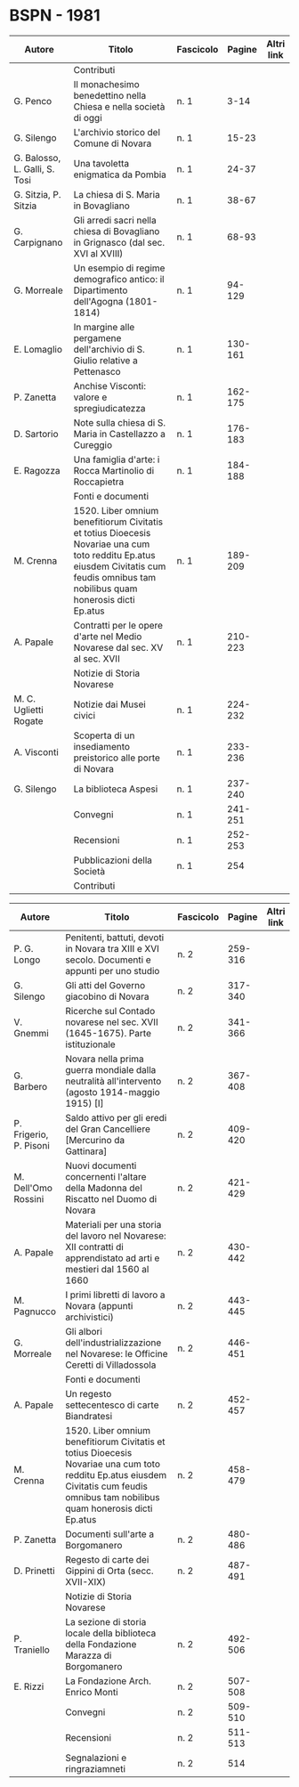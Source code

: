 # BSPN - 1981

| Autore                        | Titolo                                                                                                                                                                              | Fascicolo | Pagine  | Altri link |
|-------------------------------|-------------------------------------------------------------------------------------------------------------------------------------------------------------------------------------|-----------|---------|------------|
|                               | Contributi                                                                                                                                                                          |           |         |            |
| G. Penco                      | Il monachesimo benedettino nella Chiesa e nella società di oggi                                                                                                                     | n. 1      | 3-14    |            |
| G. Silengo                    | L'archivio storico del Comune di Novara                                                                                                                                             | n. 1      | 15-23   |            |
| G. Balosso, L. Galli, S. Tosi | Una tavoletta enigmatica da Pombia                                                                                                                                                  | n. 1      | 24-37   |            |
| G. Sitzia, P. Sitzia          | La chiesa di S. Maria in Bovagliano                                                                                                                                                 | n. 1      | 38-67   |            |
| G. Carpignano                 | Gli arredi sacri nella chiesa di Bovagliano in Grignasco (dal sec. XVI al XVIII)                                                                                                    | n. 1      | 68-93   |            |
| G. Morreale                   | Un esempio di regime demografico antico: il Dipartimento dell'Agogna (1801-1814)                                                                                                    | n. 1      | 94-129  |            |
| E. Lomaglio                   | In margine alle pergamene dell'archivio di S. Giulio relative a Pettenasco                                                                                                          | n. 1      | 130-161 |            |
| P. Zanetta                    | Anchise Visconti: valore e spregiudicatezza                                                                                                                                         | n. 1      | 162-175 |            |
| D. Sartorio                   | Note sulla chiesa di S. Maria in Castellazzo a Cureggio                                                                                                                             | n. 1      | 176-183 |            |
| E. Ragozza                    | Una famiglia d'arte: i Rocca Martinolio di Roccapietra                                                                                                                              | n. 1      | 184-188 |            |
|                               | Fonti e documenti                                                                                                                                                                   |           |         |            |
| M. Crenna                     | 1520. Liber omnium benefitiorum Civitatis et totius Dioecesis Novariae una cum toto redditu Ep.atus eiusdem Civitatis cum feudis omnibus tam nobilibus quam honerosis dicti Ep.atus | n. 1      | 189-209 |            |
| A. Papale                     | Contratti per le opere d'arte nel Medio Novarese dal sec. XV al sec. XVII                                                                                                           | n. 1      | 210-223 |            |
|                               | Notizie di Storia Novarese                                                                                                                                                          |           |         |            |
| M. C. Uglietti Rogate         | Notizie dai Musei civici                                                                                                                                                            | n. 1      | 224-232 |            |
| A. Visconti                   | Scoperta di un insediamento preistorico alle porte di Novara                                                                                                                        | n. 1      | 233-236 |            |
| G. Silengo                    | La biblioteca Aspesi                                                                                                                                                                | n. 1      | 237-240 |            |
|                               | Convegni                                                                                                                                                                            | n. 1      | 241-251 |            |
|                               | Recensioni                                                                                                                                                                          | n. 1      | 252-253 |            |
|                               | Pubblicazioni della Società                                                                                                                                                         | n. 1      | 254     |            |
|                               | Contributi                                                                                                                                                                          |           |         |            |

| Autore                 | Titolo                                                                                                                                                                              | Fascicolo | Pagine  | Altri link |
|------------------------|-------------------------------------------------------------------------------------------------------------------------------------------------------------------------------------|-----------|---------|------------|
| P. G. Longo            | Penitenti, battuti, devoti in Novara tra XIII e XVI secolo. Documenti e appunti per uno studio                                                                                      | n. 2      | 259-316 |            |
| G. Silengo             | Gli atti del Governo giacobino di Novara                                                                                                                                            | n. 2      | 317-340 |            |
| V. Gnemmi              | Ricerche sul Contado novarese nel sec. XVII (1645-1675). Parte istituzionale                                                                                                        | n. 2      | 341-366 |            |
| G. Barbero             | Novara nella prima guerra mondiale dalla neutralità all'intervento (agosto 1914-maggio 1915) [I]                                                                                    | n. 2      | 367-408 |            |
| P. Frigerio, P. Pisoni | Saldo attivo per gli eredi del Gran Cancelliere [Mercurino da Gattinara]                                                                                                            | n. 2      | 409-420 |            |
| M. Dell'Omo Rossini    | Nuovi documenti concernenti l'altare della Madonna del Riscatto nel Duomo di Novara                                                                                                 | n. 2      | 421-429 |            |
| A. Papale              | Materiali per una storia del lavoro nel Novarese: XII contratti di apprendistato ad arti e mestieri dal 1560 al 1660                                                                | n. 2      | 430-442 |            |
| M. Pagnucco            | I primi libretti di lavoro a Novara (appunti archivistici)                                                                                                                          | n. 2      | 443-445 |            |
| G. Morreale            | Gli albori dell'industrializzazione nel Novarese: le Officine Ceretti di Villadossola                                                                                               | n. 2      | 446-451 |            |
|                        | Fonti e documenti                                                                                                                                                                   |           |         |            |
| A. Papale              | Un regesto settecentesco di carte Biandratesi                                                                                                                                       | n. 2      | 452-457 |            |
| M. Crenna              | 1520. Liber omnium benefitiorum Civitatis et totius Dioecesis Novariae una cum toto redditu Ep.atus eiusdem Civitatis cum feudis omnibus tam nobilibus quam honerosis dicti Ep.atus | n. 2      | 458-479 |            |
| P. Zanetta             | Documenti sull'arte a Borgomanero                                                                                                                                                   | n. 2      | 480-486 |            |
| D. Prinetti            | Regesto di carte dei Gippini di Orta (secc. XVII-XIX)                                                                                                                               | n. 2      | 487-491 |            |
|                        | Notizie di Storia Novarese                                                                                                                                                          |           |         |            |
| P. Traniello           | La sezione di storia locale della biblioteca della Fondazione Marazza di Borgomanero                                                                                                | n. 2      | 492-506 |            |
| E. Rizzi               | La Fondazione Arch. Enrico Monti                                                                                                                                                    | n. 2      | 507-508 |            |
|                        | Convegni                                                                                                                                                                            | n. 2      | 509-510 |            |
|                        | Recensioni                                                                                                                                                                          | n. 2      | 511-513 |            |
|                        | Segnalazioni e ringraziamneti                                                                                                                                                       | n. 2      | 514     |            |
